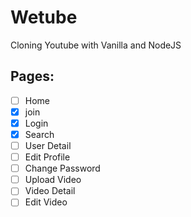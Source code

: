 # Wetube

Cloning Youtube with Vanilla and NodeJS

## Pages:
- [ ] Home
- [x] join
- [x] Login
- [x] Search
- [ ] User Detail
- [ ] Edit Profile
- [ ] Change Password
- [ ] Upload Video
- [ ] Video Detail
- [ ] Edit Video